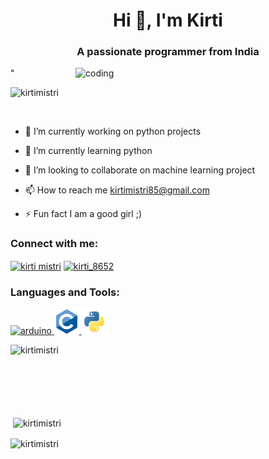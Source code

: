 <h1 align="center">Hi 👋, I'm Kirti</h1>
<h3 align="center">A passionate programmer from India</h3>"
<img align="right" alt="coding" width="400"   src="https://i.pinimg.com/originals/8b/d8/cf/8bd8cfe793890385deca7eab7df5c329.gif">

<p align="left"> <img src="https://komarev.com/ghpvc/?username=kirtimistri&label=Profile%20views&color=0e75b6&style=flat" alt="kirtimistri" /> 

<p align="left"> <a href="https://twitter.com/" target="blank"><img src="https://img.shields.io/twitter/follow/?logo=twitter&style=for-the-badge" alt="" /></a> </p>

- 🔭 I’m currently working on python projects

- 🌱 I’m currently learning python

- 👯 I’m looking to collaborate on machine learning project

- 📫 How to reach me kirtimistri85@gmail.com

- ⚡ Fun fact I am a good girl ;)

<h3 align="left">Connect with me:</h3>
<p align="left">
<a href="https://linkedin.com/in/kirti mistri" target="blank"><img align="center" src="https://raw.githubusercontent.com/rahuldkjain/github-profile-readme-generator/master/src/images/icons/Social/linked-in-alt.svg" alt="kirti mistri" height="30" width="40" /></a>
<a href="https://instagram.com/kirti_8652" target="blank"><img align="center" src="https://raw.githubusercontent.com/rahuldkjain/github-profile-readme-generator/master/src/images/icons/Social/instagram.svg" alt="kirti_8652" height="30" width="40" /></a>
</p>

<h3 align="left">Languages and Tools:</h3>
<p align="left"> <a href="https://www.arduino.cc/" target="_blank" rel="noreferrer"> <img src="https://cdn.worldvectorlogo.com/logos/arduino-1.svg" alt="arduino" width="40" height="40"/> </a> <a href="https://www.cprogramming.com/" target="_blank" rel="noreferrer"> <img src="https://raw.githubusercontent.com/devicons/devicon/master/icons/c/c-original.svg" alt="c" width="40" height="40"/> </a> <a href="https://www.python.org" target="_blank" rel="noreferrer"> <img src="https://raw.githubusercontent.com/devicons/devicon/master/icons/python/python-original.svg" alt="python" width="40" height="40"/> </a> </p>

<p><img align="left" src="https://github-readme-stats.vercel.app/api/top-langs?username=kirtimistri&show_icons=true&locale=en&layout=compact" alt="kirtimistri" /></p><br><br><br><br><br><br>

<p>&nbsp;<img align="center" src="https://github-readme-stats.vercel.app/api?username=kirtimistri&show_icons=true&locale=en" alt="kirtimistri" /></p>

<p><img align="center" src="https://github-readme-streak-stats.herokuapp.com/?user=kirtimistri&" alt="kirtimistri" /></p>
